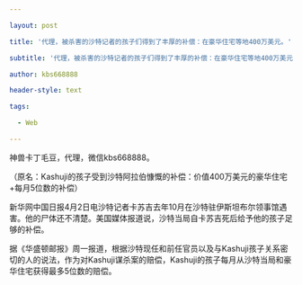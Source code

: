 ---
layout: post
title: '代理，被杀害的沙特记者的孩子们得到了丰厚的补偿：在豪华住宅等地400万美元。'
subtitle: '代理，被杀害的沙特记者的孩子们得到了丰厚的补偿：在豪华住宅等地400万美元。'
author: kbs668888
header-style: text
tags:
  - Web
---
神兽卡丁毛豆，代理，微信kbs668888。

（原名：Kashuji的孩子受到沙特阿拉伯慷慨的补偿：价值400万美元的豪华住宅+每月5位数的补偿）

新华网中国日报4月2日电沙特记者卡苏吉去年10月在沙特驻伊斯坦布尔领事馆遇害。他的尸体还不清楚。美国媒体报道说，沙特当局自卡苏吉死后给予他的孩子足够的补偿。

据《华盛顿邮报》周一报道，根据沙特现任和前任官员以及与Kashuji孩子关系密切的人的说法，作为对Kashuji谋杀案的赔偿，Kashuji的孩子每月从沙特当局和豪华住宅获得最多5位数的赔偿。

